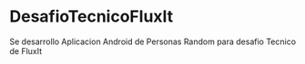 # DesafioTecnicoFluxIt
Se desarrollo Aplicacion Android de Personas Random para desafio Tecnico de FluxIt

